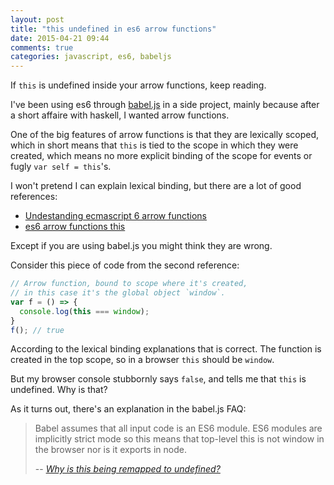 ```yaml
---
layout: post
title: "this undefined in es6 arrow functions"
date: 2015-04-21 09:44
comments: true
categories: javascript, es6, babeljs
---
```


If `this` is undefined inside your arrow functions, keep reading.

<!-- More -->

I've been using es6 through [babel.js](http://babeljs.io) in a side project, mainly because after a short affaire with haskell, I wanted arrow functions.

One of the big features of arrow functions is that they are lexically scoped, which in short means that `this` is tied to the scope in which they were created, which means no more explicit binding of the scope for events or fugly `var self = this`'s.

I won't pretend I can explain lexical binding, but there are a lot of good references:

- [Undestanding ecmascript 6 arrow functions](http://www.nczonline.net/blog/2013/09/10/understanding-ecmascript-6-arrow-functions/)
- [es6 arrow functions this](http://codepen.io/somethingkindawierd/blog/es6-arrow-functions-this)

Except if you are using babel.js you might think they are wrong. 

Consider this piece of code from the second reference:

```javascript
// Arrow function, bound to scope where it's created,
// in this case it's the global object `window`.
var f = () => {
  console.log(this === window);
}
f(); // true
```

According to the lexical binding explanations that is correct. The function is created in the top scope, so in a browser `this` should be `window`.

But my browser console stubbornly says `false`, and tells me that `this` is undefined. Why is that?

As it turns out, there's an explanation in the babel.js FAQ:
> Babel assumes that all input code is an ES6 module. ES6 modules are implicitly strict mode so this means that top-level this is not window in the browser nor is it exports in node.
> 
> -- <cite>[Why is this being remapped to undefined?](https://babeljs.io/docs/faq/#why-is-this-being-remapped-to-undefined-)</cite>
